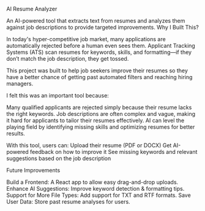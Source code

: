 AI Resume Analyzer

An AI-powered tool that extracts text from resumes and analyzes them against job descriptions to provide targeted improvements.
Why I Built This?

In today's hyper-competitive job market, many applications are automatically rejected before a human even sees them. Applicant Tracking Systems (ATS) scan resumes for keywords, skills, and formatting—if they don’t match the job description, they get tossed.

This project was built to help job seekers improve their resumes so they have a better chance of getting past automated filters and reaching hiring managers.

I felt this was an important tool because:

Many qualified applicants are rejected simply because their resume lacks the right keywords.
Job descriptions are often complex and vague, making it hard for applicants to tailor their resumes effectively.
AI can level the playing field by identifying missing skills and optimizing resumes for better results.

With this tool, users can: 
Upload their resume (PDF or DOCX)
Get AI-powered feedback on how to improve it
See missing keywords and relevant suggestions based on the job description

Future Improvements

Build a Frontend: A React app to allow easy drag-and-drop uploads.
Enhance AI Suggestions: Improve keyword detection & formatting tips.
Support for More File Types: Add support for TXT and RTF formats.
Save User Data: Store past resume analyses for users.


